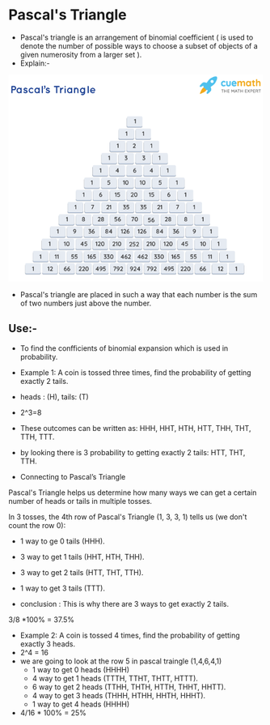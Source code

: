 # Pascal's Triangle
- Pascal's triangle is an arrangement of binomial coefficient ( is used to denote the number of possible ways to choose a subset of objects of a given numerosity from a larger set ).
- Explain:- 
<img src="pascals-triangle.png">

- Pascal's triangle are placed in such a way that each number is the sum of two numbers just above the number.
## Use:-
- To find the confficients of binomial expansion which is used in probability.
- Example 1: A coin is tossed three times, find the probability of getting exactly 2 tails.

- heads : (H), tails: (T)
- 2^3=8
- These outcomes can be written as:
    HHH, HHT, HTH, HTT, THH, THT, TTH, TTT.
- by looking there is 3 probability to getting exactly 2 tails: HTT, THT, TTH.
- <p>Connecting to Pascal’s Triangle 
 Pascal's Triangle helps us determine how many ways we can get a certain number of heads or tails in multiple tosses. </p>

In 3 tosses, the 4th row of Pascal's Triangle (1, 3, 3, 1) tells us (we don't count the row 0):
   - 1 way to ge 0 tails (HHH).
   - 3 way to get 1 tails (HHT, HTH, THH).
   - 3 way to get 2 tails (HTT, THT, TTH).
   - 1 way to get 3 tails (TTT).

- conclusion : This is why there are 3 ways to get exactly 2 tails.
<p> 3/8 *100% = 37.5% </p>

- Example 2: A coin is tossed 4 times, find the probability of getting exactly 3 heads.
- 2^4 = 16 
- we are going to look at the row 5 in pascal traingle (1,4,6,4,1)
    - 1 way to get 0 heads (HHHH)
    - 4 way to get 1 heads (TTTH, TTHT, THTT, HTTT).
    - 6 way to get 2 heads (TTHH, THTH, HTTH, THHT, HHTT).
    - 4 way to get 3 heads (THHH, HTHH, HHTH, HHHT).
    - 1 way to get 4 heads (HHHH)
- 4/16 * 100% = 25%
